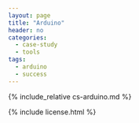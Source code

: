 ```yaml
---
layout: page
title: "Arduino"
header: no
categories:
  - case-study
  - tools
tags:
  - arduino
  - success
---
```


{% include_relative cs-arduino.md %}

{% include license.html %}
